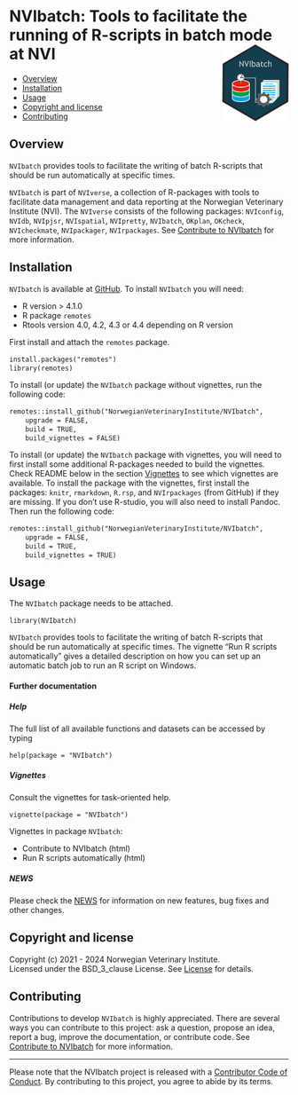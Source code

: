 # NVIbatch: Tools to facilitate the running of R-scripts in batch mode at NVI <img src="man/figures/NVIbatch_logo.png" align="right" height="138" />

<!-- README.md is generated from README.Rmd. Please edit that file -->

-   [Overview](#overview)
-   [Installation](#installation)
-   [Usage](#usage)
-   [Copyright and license](#copyright-and-license)
-   [Contributing](#contributing)

## Overview

`NVIbatch` provides tools to facilitate the writing of batch R-scripts
that should be run automatically at specific times.

`NVIbatch` is part of `NVIverse`, a collection of R-packages with tools
to facilitate data management and data reporting at the Norwegian
Veterinary Institute (NVI). The `NVIverse` consists of the following
packages: `NVIconfig`, `NVIdb`, `NVIpjsr`, `NVIspatial`, `NVIpretty`,
`NVIbatch`, `OKplan`, `OKcheck`, `NVIcheckmate`, `NVIpackager`,
`NVIrpackages`. See [Contribute to
NVIbatch](https://github.com/NorwegianVeterinaryInstitute/NVIbatch/blob/main/CONTRIBUTING.md)
for more information.

## Installation

`NVIbatch` is available at
[GitHub](https://github.com/NorwegianVeterinaryInstitute). To install
`NVIbatch` you will need:

-   R version &gt; 4.1.0
-   R package `remotes`
-   Rtools version 4.0, 4.2, 4.3 or 4.4 depending on R version

First install and attach the `remotes` package.

    install.packages("remotes")
    library(remotes)

To install (or update) the `NVIbatch` package without vignettes, run the
following code:

    remotes::install_github("NorwegianVeterinaryInstitute/NVIbatch",
        upgrade = FALSE,
        build = TRUE,
        build_vignettes = FALSE)

To install (or update) the `NVIbatch` package with vignettes, you will
need to first install some additional R-packages needed to build the
vignettes. Check README below in the section [Vignettes](#vignettes) to
see which vignettes are available. To install the package with the
vignettes, first install the packages: `knitr`, `rmarkdown`, `R.rsp`,
and `NVIrpackages` (from GitHub) if they are missing. If you don’t use
R-studio, you will also need to install Pandoc. Then run the following
code:

    remotes::install_github("NorwegianVeterinaryInstitute/NVIbatch",
        upgrade = FALSE,
        build = TRUE,
        build_vignettes = TRUE)

## Usage

The `NVIbatch` package needs to be attached.

    library(NVIbatch)

`NVIbatch` provides tools to facilitate the writing of batch R-scripts
that should be run automatically at specific times. The vignette “Run R
scripts automatically” gives a detailed description on how you can set
up an automatic batch job to run an R script on Windows.

#### Further documentation

##### Help

The full list of all available functions and datasets can be accessed by
typing

    help(package = "NVIbatch")

##### Vignettes

Consult the vignettes for task-oriented help.

    vignette(package = "NVIbatch")

Vignettes in package `NVIbatch`:

-   Contribute to NVIbatch (html)  
-   Run R scripts automatically (html)

##### NEWS

Please check the
[NEWS](https://github.com/NorwegianVeterinaryInstitute/NVIbatch/blob/main/NEWS)
for information on new features, bug fixes and other changes.

## Copyright and license

Copyright (c) 2021 - 2024 Norwegian Veterinary Institute.  
Licensed under the BSD\_3\_clause License. See
[License](https://github.com/NorwegianVeterinaryInstitute/NVIbatch/blob/main/LICENSE)
for details.

## Contributing

Contributions to develop `NVIbatch` is highly appreciated. There are
several ways you can contribute to this project: ask a question, propose
an idea, report a bug, improve the documentation, or contribute code.
See [Contribute to
NVIbatch](https://github.com/NorwegianVeterinaryInstitute/NVIbatch/blob/main/CONTRIBUTING.md)
for more information.

------------------------------------------------------------------------

<!-- Code of conduct -->

Please note that the NVIbatch project is released with a [Contributor
Code of
Conduct](https://github.com/NorwegianVeterinaryInstitute/NVIbatch/blob/main/CODE_OF_CONDUCT.md).
By contributing to this project, you agree to abide by its terms.

